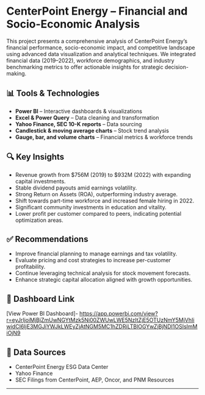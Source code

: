 # CenterPoint Energy – Financial and Socio-Economic Analysis

This project presents a comprehensive analysis of CenterPoint Energy’s financial performance, socio-economic impact, and competitive landscape using advanced data visualization and analytical techniques. We integrated financial data (2019–2022), workforce demographics, and industry benchmarking metrics to offer actionable insights for strategic decision-making.

## 📊 Tools & Technologies
- **Power BI** – Interactive dashboards & visualizations
- **Excel & Power Query** – Data cleaning and transformation
- **Yahoo Finance, SEC 10-K reports** – Data sourcing
- **Candlestick & moving average charts** – Stock trend analysis
- **Gauge, bar, and volume charts** – Financial metrics & workforce trends

## 🔍 Key Insights
- Revenue growth from $756M (2019) to $932M (2022) with expanding capital investments.
- Stable dividend payouts amid earnings volatility.
- Strong Return on Assets (ROA), outperforming industry average.
- Shift towards part-time workforce and increased female hiring in 2022.
- Significant community investments in education and vitality.
- Lower profit per customer compared to peers, indicating potential optimization areas.

## ✅ Recommendations
- Improve financial planning to manage earnings and tax volatility.
- Evaluate pricing and cost strategies to increase per-customer profitability.
- Continue leveraging technical analysis for stock movement forecasts.
- Enhance strategic capital allocation aligned with growth opportunities.

## 📎 Dashboard Link
[View Power BI Dashboard]- https://app.powerbi.com/view?r=eyJrIjoiMjBjZmUwNGYtMzk5Ni00ZWUwLWE5NzItZjE5OTUzNmY5MjVhIiwidCI6IjE3MGJiYWJkLWEyZjAtNGM5MC1hZDRiLTBlOGYwZjBjNDI1OSIsImMiOjN9 

## 📝 Data Sources
- CenterPoint Energy ESG Data Center  
- Yahoo Finance  
- SEC Filings from CenterPoint, AEP, Oncor, and PNM Resources  

---

